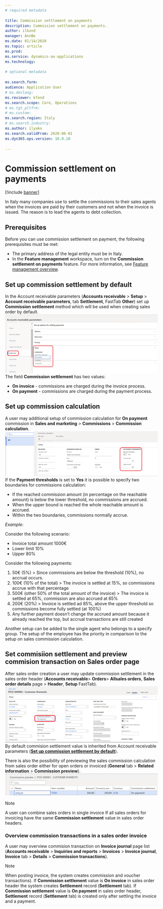 ```yaml
---
# required metadata

title: Commission settlement on payments
description: Commission settlement on payments.
author: ilkond
manager: AnnBe
ms.date: 01/14/2020
ms.topic: article
ms.prod: 
ms.service: dynamics-ax-applications
ms.technology: 

# optional metadata

ms.search.form: 
audience: Application User
# ms.devlang: 
ms.reviewer: kfend
ms.search.scope: Core, Operations
# ms.tgt_pltfrm: 
# ms.custom: 
ms.search.region: Italy
# ms.search.industry: 
ms.author: ilyako
ms.search.validFrom: 2020-06-01
ms.dyn365.ops.version: 10.0.10

---
```


# Commission settlement on payments

[!include [banner](../includes/banner.md)]

In Italy many companies use to settle the commissions to their sales agents when the invoices are paid by their customers and not when the invoice is issued. The reason is to lead the agents to debt collection.
## Prerequisites
Before you can use commission settlement on payment, the following prerequisites must be met:
- The primary address of the legal entity must be in Italy.
- In the **Feature management** workspace, turn on the **Commission settlement on payments** feature. For more information, see [Feature management overview](../../fin-and-ops/get-started/feature-management/feature-management-overview.md).

## Set up commission settlement by default
In the Account receivable parameters (**Accounts receivable** \> **Setup** \> **Account receivable parameters**, tab **Settlement**, FastTab **Other**) set up **Commission settlement** method which will be used when creating sales order by default. 
 ![Account receivable parameters](media/emea-ita-exil-commission-setup-parameters.PNG)
The field **Commission settlement** has two values:
-	**On invoice** - commissions are charged during the invoice process.
-	**On payment** - commissions are charged during the payment process.
## Set up commission calculation
A user may additional setup of commission calculation for **On payment** commission in **Sales and marketing** \> **Commissions** \> **Commission calculation**.
 ![Commission calculation setup](media/emea-ita-exil-commission-%20calculation-setup.PNG)
If the **Payment thresholds** is set to **Yes** it is possible to specify two boundaries for commissions calculation:
-	If the reached commission amount (in percentage on the reachable amount) is below the lower threshold, no commissions are accrued.
-	When the upper bound is reached the whole reachable amount is accrued.
-	Within the two boundaries, commissions normally accrue.

_Example_:

Consider the following scenario:
-	Invoice total amount 1000€ 
-	Lower limit 10% 
-	Upper 80% 

Consider the following payments:
1.	50€ (5%)  >  Since commissions are below the threshold (10%), no accrual occurs.
2.	100€ (10% of the total) > The invoice is settled at 15%, so commissions accrue with that percentage
3.	500€ (other 50% of the total amount of the invoice) > The invoice is settled at 65%, commission are also accrued at 65%
4.	200€ (20%) > Invoice is settled ad 85%, above the upper threshold so commissions become fully settled (at 100%)
5.	Any further payment doesn’t change the accrued amount because it already reached the top, but accrual transactions are still created 

Another setup can be added to the single agent who belongs to a specify group. The setup of the employee has the priority in comparison to the setup on sales commission calculation.

## Set commisiion settlement and preview commision transaction on Sales order page

After sales order creation a user may update commission settlement in the sales order header (**Accounts receivable**\> **Orders**\> **Allsales orders**, **Sales order details** page \> **Header**, **Setup** FastTab).  
![Commission settlement in sales order](media/emea-ita-exil-commission-sales-order.png)
By default commision settlement value is inherited from Account receivable parameters (**[Set up commission settlement by default](emea-ita-exil-commission-settlement.md#Set-up-commission-settlement-by-default)**).

There is also the possibility of previewing the sales commission calculation from sales order either for open orders or invoiced  (**General** tab \> **Related information** \> **Commission preview**).
![Preview commission transactions](media/emea-ita-exil-commission-preview.PNG)

> [!NOTE]
> A user can combine sales orders in single invoice If all sales orders for invoicing have the same **Commission settlement** value in sales order headers.

### Overview commission transactions in a sales order invoice
A user may overview commision transaction on **Invoice journal** page list (**Accounts receivable** \> **Inquiries and reports** \> **Invoices** \> **Invoice journal**, **Invoice** tab \> **Details** \> **Commission transactions**).

> [!NOTE]
> When posting invoice, the system creates commission and voucher transactions). If **Commission settlement** value is **On invoice** in sales order header the system creates **Settlement** record (**Settlement** tab). If **Commission settlement** value is **On payment** in sales order header, **Settlement** record (**Settlement** tab) is created only after settling the invoice and a payment.  
